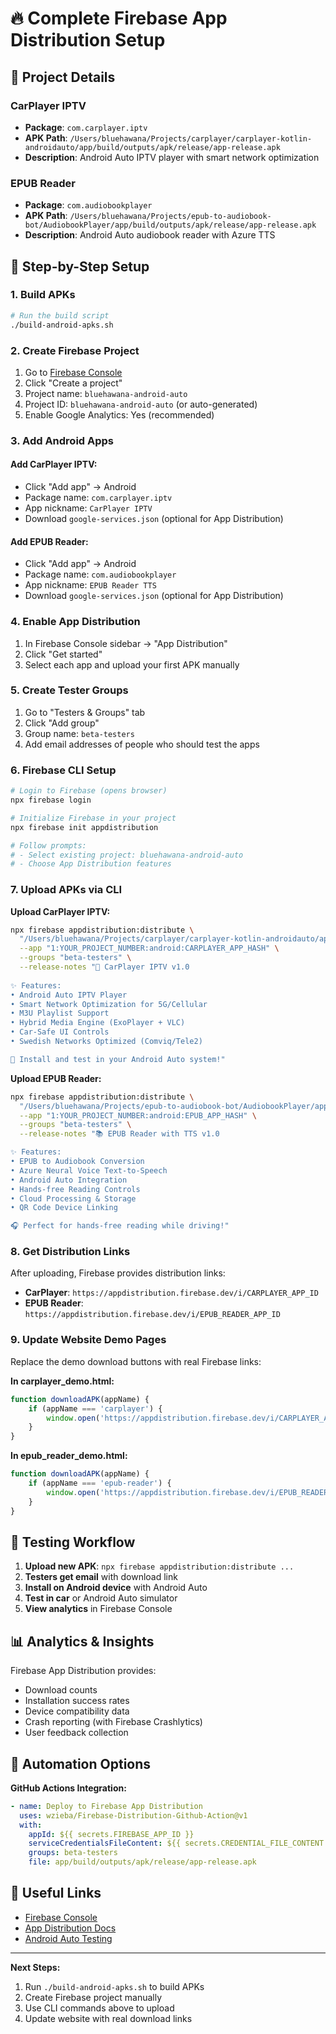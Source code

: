 # 🔥 Complete Firebase App Distribution Setup

## 📱 Project Details

### CarPlayer IPTV
- **Package**: `com.carplayer.iptv` 
- **APK Path**: `/Users/bluehawana/Projects/carplayer/carplayer-kotlin-androidauto/app/build/outputs/apk/release/app-release.apk`
- **Description**: Android Auto IPTV player with smart network optimization

### EPUB Reader 
- **Package**: `com.audiobookplayer`
- **APK Path**: `/Users/bluehawana/Projects/epub-to-audiobook-bot/AudiobookPlayer/app/build/outputs/apk/release/app-release.apk` 
- **Description**: Android Auto audiobook reader with Azure TTS

## 🎯 Step-by-Step Setup

### 1. Build APKs
```bash
# Run the build script
./build-android-apks.sh
```

### 2. Create Firebase Project
1. Go to [Firebase Console](https://console.firebase.google.com)
2. Click "Create a project" 
3. Project name: `bluehawana-android-auto`
4. Project ID: `bluehawana-android-auto` (or auto-generated)
5. Enable Google Analytics: Yes (recommended)

### 3. Add Android Apps

#### Add CarPlayer IPTV:
- Click "Add app" → Android
- Package name: `com.carplayer.iptv`
- App nickname: `CarPlayer IPTV`
- Download `google-services.json` (optional for App Distribution)

#### Add EPUB Reader:
- Click "Add app" → Android  
- Package name: `com.audiobookplayer`
- App nickname: `EPUB Reader TTS`
- Download `google-services.json` (optional for App Distribution)

### 4. Enable App Distribution
1. In Firebase Console sidebar → "App Distribution"
2. Click "Get started"
3. Select each app and upload your first APK manually

### 5. Create Tester Groups
1. Go to "Testers & Groups" tab
2. Click "Add group"
3. Group name: `beta-testers`
4. Add email addresses of people who should test the apps

### 6. Firebase CLI Setup
```bash
# Login to Firebase (opens browser)
npx firebase login

# Initialize Firebase in your project
npx firebase init appdistribution

# Follow prompts:
# - Select existing project: bluehawana-android-auto
# - Choose App Distribution features
```

### 7. Upload APKs via CLI

**Upload CarPlayer IPTV:**
```bash
npx firebase appdistribution:distribute \
  "/Users/bluehawana/Projects/carplayer/carplayer-kotlin-androidauto/app/build/outputs/apk/release/app-release.apk" \
  --app "1:YOUR_PROJECT_NUMBER:android:CARPLAYER_APP_HASH" \
  --groups "beta-testers" \
  --release-notes "🚗 CarPlayer IPTV v1.0
  
✨ Features:
• Android Auto IPTV Player
• Smart Network Optimization for 5G/Cellular
• M3U Playlist Support  
• Hybrid Media Engine (ExoPlayer + VLC)
• Car-Safe UI Controls
• Swedish Networks Optimized (Comviq/Tele2)

📲 Install and test in your Android Auto system!"
```

**Upload EPUB Reader:**
```bash
npx firebase appdistribution:distribute \
  "/Users/bluehawana/Projects/epub-to-audiobook-bot/AudiobookPlayer/app/build/outputs/apk/release/app-release.apk" \
  --app "1:YOUR_PROJECT_NUMBER:android:EPUB_APP_HASH" \
  --groups "beta-testers" \
  --release-notes "📚 EPUB Reader with TTS v1.0

✨ Features:
• EPUB to Audiobook Conversion
• Azure Neural Voice Text-to-Speech
• Android Auto Integration
• Hands-free Reading Controls
• Cloud Processing & Storage
• QR Code Device Linking

🎧 Perfect for hands-free reading while driving!"
```

### 8. Get Distribution Links
After uploading, Firebase provides distribution links:
- **CarPlayer**: `https://appdistribution.firebase.dev/i/CARPLAYER_APP_ID`
- **EPUB Reader**: `https://appdistribution.firebase.dev/i/EPUB_READER_APP_ID`

### 9. Update Website Demo Pages
Replace the demo download buttons with real Firebase links:

**In carplayer_demo.html:**
```javascript
function downloadAPK(appName) {
    if (appName === 'carplayer') {
        window.open('https://appdistribution.firebase.dev/i/CARPLAYER_APP_ID', '_blank');
    }
}
```

**In epub_reader_demo.html:**
```javascript
function downloadAPK(appName) {
    if (appName === 'epub-reader') {
        window.open('https://appdistribution.firebase.dev/i/EPUB_READER_APP_ID', '_blank');
    }
}
```

## 🎯 Testing Workflow

1. **Upload new APK**: `npx firebase appdistribution:distribute ...`
2. **Testers get email** with download link
3. **Install on Android device** with Android Auto
4. **Test in car** or Android Auto simulator
5. **View analytics** in Firebase Console

## 📊 Analytics & Insights

Firebase App Distribution provides:
- Download counts
- Installation success rates  
- Device compatibility data
- Crash reporting (with Firebase Crashlytics)
- User feedback collection

## 🚀 Automation Options

**GitHub Actions Integration:**
```yaml
- name: Deploy to Firebase App Distribution
  uses: wzieba/Firebase-Distribution-Github-Action@v1
  with:
    appId: ${{ secrets.FIREBASE_APP_ID }}
    serviceCredentialsFileContent: ${{ secrets.CREDENTIAL_FILE_CONTENT }}
    groups: beta-testers
    file: app/build/outputs/apk/release/app-release.apk
```

## 🔗 Useful Links
- [Firebase Console](https://console.firebase.google.com)
- [App Distribution Docs](https://firebase.google.com/docs/app-distribution)
- [Android Auto Testing](https://developer.android.com/training/cars/testing)

---

**Next Steps:**
1. Run `./build-android-apks.sh` to build APKs
2. Create Firebase project manually 
3. Use CLI commands above to upload
4. Update website with real download links